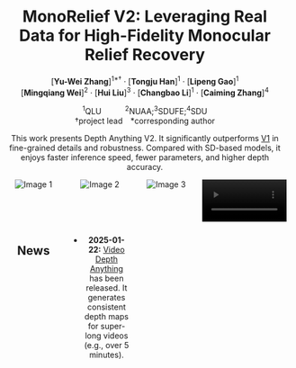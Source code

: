 <div align="center">
<h1>MonoRelief V2: Leveraging Real Data for High-Fidelity Monocular Relief Recovery
</h1>

[**Yu-Wei Zhang**]<sup>1*&dagger;</sup> · [**Tongju Han**]<sup>1</sup> · [**Lipeng Gao**]<sup>1</sup>
<br>
[**Mingqiang Wei**]<sup>2</sup> · [**Hui Liu**]<sup>3</sup> · [**Changbao Li**]<sup>1</sup> · [**Caiming Zhang**]<sup>4</sup>

<sup>1</sup>QLU&emsp;&emsp;&emsp;<sup>2</sup>NUAA;<sup>3</sup>SDUFE;<sup>4</sup>SDU
<br>
&dagger;project lead&emsp;*corresponding author



This work presents Depth Anything V2. It significantly outperforms [V1](https://github.com/LiheYoung/Depth-Anything) in fine-grained details and robustness. Compared with SD-based models, it enjoys faster inference speed, fewer parameters, and higher depth accuracy.

<div style="display: grid; grid-template-columns: repeat(4, 1fr); gap: 10px;">
  <!-- 第1行 -->
  <div><img src="https://via.placeholder.com/150x150?text=Image1" alt="Image 1"></div>
  <div><img src="https://via.placeholder.com/150x150?text=Image2" alt="Image 2"></div>
  <div><img src="https://via.placeholder.com/150x150?text=Image3" alt="Image 3"></div>
  <div>
    <video width="150" controls>
      <source src="https://sample-videos.com/video123/mp4/720/big_buck_bunny_720p_1mb.mp4" type="video/mp4">
      您的浏览器不支持HTML5视频
    </video>
  </div>


## News
- **2025-01-22:** [Video Depth Anything](https://videodepthanything.github.io) has been released. It generates consistent depth maps for super-long videos (e.g., over 5 minutes).
